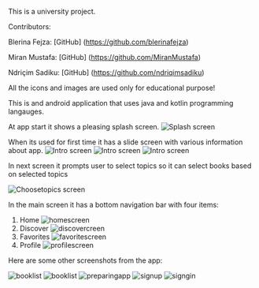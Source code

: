 This is a university project.

Contributors: 

Blerina Fejza: [GitHub] (https://github.com/blerinafejza)

Miran Mustafa: [GitHub] (https://github.com/MiranMustafa)

Ndriçim Sadiku: [GitHub] (https://github.com/ndriqimsadiku)

All the icons and images are used only for educational purpose!

This is and android application that uses java and kotlin programming langauges.

At app start it shows a pleasing splash screen.
![Splash screen](https://github.com/ndriqimsadiku/book-finder/blob/master/images/splash.jpg)

When its used for first time it has a slide screen with various information about app.
![Intro screen](https://github.com/ndriqimsadiku/book-finder/blob/master/images/intro1.jpg)
![Intro screen](https://github.com/ndriqimsadiku/book-finder/blob/master/images/intro2.jpg)
![Intro screen](https://github.com/ndriqimsadiku/book-finder/blob/master/images/intro3.jpg)

In next screen it prompts user to select topics so it can select books based on selected topics

![Choosetopics screen](https://github.com/ndriqimsadiku/book-finder/blob/master/images/choosetopics.jpg)

In the main screen it has a bottom navigation bar with four items:
1. Home
![homescreen](https://github.com/ndriqimsadiku/book-finder/blob/master/images/main2.jpg)
2. Discover
![discovercreen](https://github.com/ndriqimsadiku/book-finder/blob/master/images/search.jpg)
3. Favorites
![favoritescreen](https://github.com/ndriqimsadiku/book-finder/blob/master/images/topics.jpg)
4. Profile
![profilescreen](https://github.com/ndriqimsadiku/book-finder/blob/master/images/profileuser.jpg)

Here are some other screenshots from the app:

![booklist](https://github.com/ndriqimsadiku/book-finder/blob/master/images/booklist.jpg)
![booklist](https://github.com/ndriqimsadiku/book-finder/blob/master/images/booklist2.jpg)
![preparingapp](https://github.com/ndriqimsadiku/book-finder/blob/master/images/preparingapp.jpg)
![signup](https://github.com/ndriqimsadiku/book-finder/blob/master/images/signup.jpg)
![signgin](https://github.com/ndriqimsadiku/book-finder/blob/master/images/signin.jpg)




